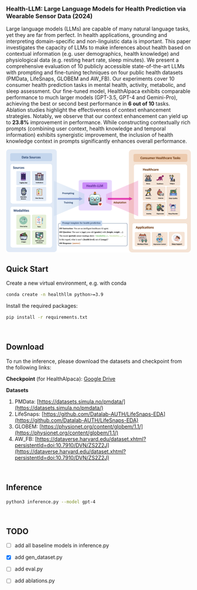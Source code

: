 
### Health-LLM: Large Language Models for Health Prediction via Wearable Sensor Data (2024)

Large language models (LLMs) are capable of many natural language tasks, yet they are far from perfect. In health applications, grounding and interpreting domain-specific and non-linguistic data is important. This paper investigates the capacity of LLMs to make inferences about health based on contextual information (e.g. user demographics, health knowledge) and physiological data (e.g. resting heart rate, sleep minutes). We present a comprehensive evaluation of 10 publicly accessible state-of-the-art LLMs with prompting and fine-tuning techniques on four public health datasets (PMData, LifeSnaps, GLOBEM and AW\_FB). Our experiments cover 10 consumer health prediction tasks in mental health, activity, metabolic, and sleep assessment. Our fine-tuned model, HealthAlpaca exhibits comparable performance to much larger models (GPT-3.5, GPT-4 and Gemini-Pro), achieving the best or second best performance in **6 out of 10** tasks. Ablation studies highlight the effectiveness of context enhancement strategies. Notably, we observe that our context enhancement can yield up to **23.8\%** improvement in performance. While constructing contextually rich prompts (combining user context, health knowledge and temporal information) exhibits synergistic improvement, the inclusion of health knowledge context in prompts significantly enhances overall performance.

<p align="center">
  <img width="900" src="framework.png">
</p>

## Quick Start

Create a new virtual environment, e.g. with conda

```bash
conda create -n healthllm python>=3.9
```

Install the required packages:
```bash
pip install -r requirements.txt
```

<br>

## Download

To run the inference, please download the datasets and checkpoint from the following links:

**Checkpoint** (for HealthAlpaca): [Google Drive](https://drive.google.com/drive/folders/1JgxlptRjoQLOO3Eg9zv_a8SajW-nYpiA?usp=sharing)

**Datasets**

1) PMData: [https://datasets.simula.no/pmdata/](https://datasets.simula.no/pmdata/)
2) LifeSnaps: [https://github.com/Datalab-AUTH/LifeSnaps-EDA](https://github.com/Datalab-AUTH/LifeSnaps-EDA)
3) GLOBEM: [https://physionet.org/content/globem/1.1/](https://physionet.org/content/globem/1.1/)
4) AW_FB: [https://dataverse.harvard.edu/dataset.xhtml?persistentId=doi:10.7910/DVN/ZS2Z2J](https://dataverse.harvard.edu/dataset.xhtml?persistentId=doi:10.7910/DVN/ZS2Z2J)

<br>

## Inference

```bash
python3 inference.py --model gpt-4
```

<br>

## TODO

- [ ] add all baseline models in inference.py
- [X] add gen_dataset.py
- [ ] add eval.py
- [ ] add ablations.py

